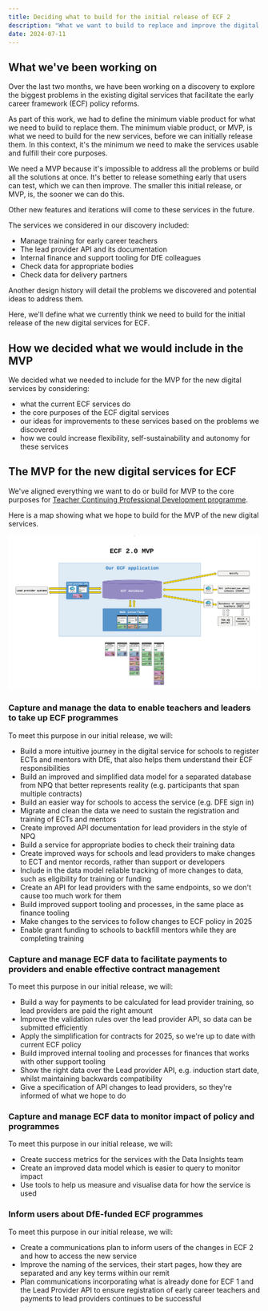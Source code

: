 ```yaml
---
title: Deciding what to build for the initial release of ECF 2
description: "What we want to build to replace and improve the digital services that facilitate the early career framework (ECF) policy reforms"
date: 2024-07-11
---
```


## What we've been working on

Over the last two months, we have been working on a discovery to explore the biggest problems in the existing digital services that facilitate the early career framework (ECF) policy reforms.

As part of this work, we had to define the minimum viable product for what we need to build to replace them. The minimum viable product, or MVP, is what we need to build for the new services, before we can initially release them. In this context, it's the minimum we need to make the services usable and fulfill their core purposes.

We need a MVP because it's impossible to address all the problems or build all the solutions at once. It's better to release something early that users can test, which we can then improve. The smaller this initial release, or MVP, is, the sooner we can do this.

Other new features and iterations will come to these services in the future.

The services we considered in our discovery included:
* Manage training for early career teachers
* The lead provider API and its documentation
* Internal finance and support tooling for DfE colleagues
* Check data for appropriate bodies
* Check data for delivery partners

Another design history will detail the problems we discovered and potential ideas to address them.

Here, we'll define what we currently think we need to build for the initial release of the new digital services for ECF.

## How we decided what we would include in the MVP

We decided what we needed to include for the MVP for the new digital services by considering:
* what the current ECF services do
* the core purposes of the ECF digital services
* our ideas for improvements to these services based on the problems we discovered
* how we could increase flexibility, self-sustainability and autonomy for these services

## The MVP for the new digital services for ECF 

We've aligned everything we want to do or build for MVP to the core purposes for [Teacher Continuing Professional Development programme](https://teacher-cpd.design-history.education.gov.uk/cross-programme/our-refreshed-vision/).

Here is a map showing what we hope to build for the MVP of the new digital services.

![A map showing what we want to build for the MVP of the new digital services. It includes building a new Lead Provider API, a database just for ECF with an improved model, a service for appropriate bodies to check training data, joint support and finance tooling for internal users and a service for schools to register early career teachers and mentors.](app/images/ecf-2/initial-release-of-ecf-2/mvp-map.png)

### Capture and manage the data to enable teachers and leaders to take up ECF programmes 

To meet this purpose in our initial release, we will: 
* Build a more intuitive journey in the digital service for schools to register ECTs and mentors with DfE, that also helps them understand their ECF responsibilities  
* Build an improved and simplified data model for a separated database from NPQ that better represents reality (e.g. participants that span multiple contracts)  
* Build an easier way for schools to access the service (e.g. DFE sign in)  
* Migrate and clean the data we need to sustain the registration and training of ECTs and mentors  
* Create improved API documentation for lead providers in the style of NPQ  
* Build a service for appropriate bodies to check their training data 
* Create improved ways for schools and lead providers to make changes to ECT and mentor records, rather than support or developers  
* Include in the data model reliable tracking of more changes to data, such as eligibility for training or funding 
* Create an API for lead providers with the same endpoints, so we don't cause too much work for them  
* Build improved support tooling and processes, in the same place as finance tooling
* Make changes to the services to follow changes to ECF policy in 2025  
* Enable grant funding to schools to backfill mentors while they are completing training

### Capture and manage ECF data to facilitate payments to providers and enable effective contract management 

To meet this purpose in our initial release, we will:
* Build a way for payments to be calculated for lead provider training, so lead providers are paid the right amount  
* Improve the validation rules over the lead provider API, so data can be submitted efficiently  
* Apply the simplification for contracts for 2025, so we're up to date with current ECF policy  
* Build improved internal tooling and processes for finances that works with other support tooling  
* Show the right data over the Lead provider API, e.g. induction start date, whilst maintaining backwards compatibility  
* Give a specification of API changes to lead providers, so they're informed of what we hope to do

### Capture and manage ECF data to monitor impact of policy and programmes 

To meet this purpose in our initial release, we will:
* Create success metrics for the services with the Data Insights team
* Create an improved data model which is easier to query to monitor impact  
* Use tools to help us measure and visualise data for how the service is used

###  Inform users about DfE-funded ECF programmes 

To meet this purpose in our initial release, we will:
* Create a communications plan to inform users of the changes in ECF 2 and how to access the new service  
* Improve the naming of the services, their start pages, how they are separated and any key terms within our remit  
* Plan communications incorporating what is already done for ECF 1 and the Lead Provider API to ensure registration of early career teachers and payments to lead providers continues to be successful  
